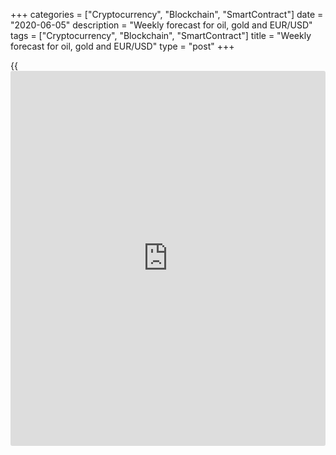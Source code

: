 +++
categories = ["Cryptocurrency", "Blockchain", "SmartContract"]
date = "2020-06-05"
description = "Weekly forecast for oil, gold and EUR/USD"
tags = ["Cryptocurrency", "Blockchain", "SmartContract"]
title = "Weekly forecast for oil, gold and EUR/USD"
type = "post"
+++

{{<iframe id="large-banner" src="https://www.bounty.group/#slide=9.0" width="100%" height="600" scrolling="no" style="border: 0px solid rgb(216, 221, 230); border-radius: 3px;">}}

June 5, 2020

June 5, 2020

Weekly forecast for oil, gold and EUR/USDAlex Rodiоnov

###  **USCrude – oil**

This week, the oil price has broken out the strong middle-term
resistance Target Zone 4 [34.17 – 33.42] and consolidated above. The
next upside target is now Target Zone 5 [41.67 – 40.92]. The trend's key
support is in the zone [28.38 – 27.48].

For next week, I suggest expecting the oil price correction down to the
zone of the trend key support and enter new long trades according to the
patterns there.

I do not recommend selling oil as the uptrend is strong and the
resistance level has been broken out. It won’t be relevant to sell oil
unless the trend reverses down, or the price tests TZ5 and forms a
reversal pattern.

![LiteForex: Weekly forecast for oil, gold and EUR/USD][1]

 **[USCrude][2]Trading tips for the upcoming week: **

Buy according to the pattern in Target Zone [28.38 - 27.48]. TakeProfit:
37.25. StopLoss: according to the pattern rules.

* * *

###  **XAUUSD – gold**

Sell trades entered after the 20th of May have been exited at the
breakeven this week. However, the price hasn’t consolidated above level
1740 or formed a reversal pattern to buy. As a result, there is a false
breakout of the previous important extreme price, and the gold price
continues correcting down. The correction target is Target Zone [1673.6
– 1664.4].

I do not recommend entering any trades before the correction target is
reached. When the key support is tested, I suggest looking for a buy
pattern and entering purchases with a target to break through the
previous monthly high.

![LiteForex: Weekly forecast for oil, gold and EUR/USD][3]

 **[XAUUSD][4]  Trading tips for the upcoming week: **

Buy according to the pattern in Target Zone [1673.6 - 1664.4].
TakeProfit: 1765.0. StopLoss: according to the pattern rules.

* * *

###  **EURUSD – euro/dollar**

The EURUSD is trading in the middle-term uptrend.

This week, the price has broken out Target Zone 2 [1.1109 - 1.1091] and
Target Zone 3 [1.1291 – 1.1273]. The upside target is now Target Zone 4
[1.1473 - 1.1455].

It is relevant to enter purchases in the trend according to the pattern.
The trend’s key support is now in the zone of [1.1201 - 1.1183]. If the
price breaks through the local high, the support should be rearranged
following the price.

![LiteForex: Weekly forecast for oil, gold and EUR/USD][5]

 **[EURUSD][6]  Trading tips for the upcoming week: **

Buy according to the pattern in Target Zone [1.1201 - 1.1183].
TakeProfit: 1.1377, Target Zone 4 [1.1473 - 1.1455]. StopLoss: according
to the pattern rules.

> IZ - Intermediary Zone: responsible for the price momentum reversing

>

> TZ - Target Zone: a zone that is 75% likely to be reached after IZ
breakout.

>

> GZ - Gold Zone: zone in the medium-term momentum.

>

> All zones are calculated based on the average [daily](https://www.fintecher.org/2020/03/03/forex-trading-daily-strategy/) price of the
instrument and margin requirements of the futures.

* * *

P.S. Did you like my article? Share it in social networks: it will be
the best “thank you" :)

Ask me questions and comment below. I’ll be glad to answer your
questions and give necessary explanations.

 **Useful links:**

  * I recommend trying to trade with a reliable broker [here][7]. The system allows you to trade by yourself or copy successful traders from all across the globe.
  * Use my promo-code BLOG for getting deposit bonus 50% on LiteForex platform. Just enter this code in the appropriate field while [depositing][8] your trading account.
  * Telegram channel with high-quality analytics, Forex reviews, training articles, and other useful things for traders <t.me/liteforex>

## Price chart of XAUUSD in real time mode

![Weekly forecast for oil, gold and EUR/USD][9]

The content of this article reflects the author’s opinion and does not
necessarily reflect the official position of LiteForex. The material
published on this page is provided for informational purposes only and
should not be considered as the provision of investment advice for the
purposes of Directive 2004/39/EC.

Rate this article:

{{value}}

( {{count}} {{title}} )

   1. cdn.liteforex.com/cache/uploads/blog_post/commodities/analytics/USCrude_analysis_050620.png?w=30&s=9273b6619478d1f66af5f0285b06181d
   2. my.liteforex.com/trading?type=oil
   3. cdn.liteforex.com/cache/uploads/blog_post/commodities/analytics/XAUUSD_analysis_050620.png?w=30&s=fa60698ca8b6dc807cd3822e2af382e2
   4. my.liteforex.com/trading/chart?symbol=XAUUSD&returnUrl=true
   5. cdn.liteforex.com/cache/uploads/blog_post/commodities/analytics/EURUSD_analysis_050620.png?w=30&s=ee393ceab3fd7aa3d793772b004d19cb
   6. my.liteforex.com/trading/chart?symbol=EURUSD&returnUrl=true
   7. my.liteforex.com/?category=analysts-opinions&slug=weekly-forecast-for-oil-gold-and-eurusd-2020-06-05&openPopup=%2Fregistration%2Fpopup&utm_source=blog&utm_medium=article&utm_campaign=bonus
   8. my.liteforex.com/deposit/?category=analysts-opinions&slug=weekly-forecast-for-oil-gold-and-eurusd-2020-06-05&promo_code=BLOG&utm_source=blog&utm_medium=article&utm_campaign=bonus
   9. cdn.liteforex.com/cache/uploads/blog_post/commodities/trading_8.jpeg?q=75&w=1000&s=fb1c396e74e18a77d8195d642227f5a2